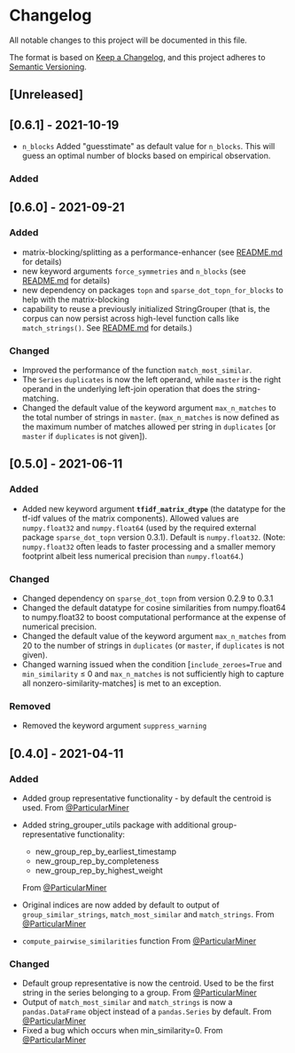 # Changelog

All notable changes to this project will be documented in this file.

The format is based on [Keep a Changelog](https://keepachangelog.com/en/1.0.0/),
and this project adheres to [Semantic Versioning](https://semver.org/spec/v2.0.0.html).

## [Unreleased]

## [0.6.1] - 2021-10-19

* `n_blocks` Added "guesstimate" as default value for `n_blocks`. This will guess an optimal number of blocks
based on empirical observation.

### Added

## [0.6.0] - 2021-09-21

### Added

* matrix-blocking/splitting as a performance-enhancer (see [README.md](https://github.com/Bergvca/string_grouper/tree/master/#performance) for details)
* new keyword arguments `force_symmetries` and `n_blocks` (see [README.md](https://github.com/Bergvca/string_grouper/tree/master/#kwargs) for details)
* new dependency on packages `topn` and `sparse_dot_topn_for_blocks` to help with the matrix-blocking
* capability to reuse a previously initialized StringGrouper (that is, the corpus can now persist across high-level function calls like `match_strings()`.  See [README.md](https://github.com/Bergvca/string_grouper/tree/master/#corpus) for details.)

### Changed

* Improved the performance of the function `match_most_similar`.
* The `Series` `duplicates` is now the left operand, while `master` is the right operand in the underlying left-join operation that does the string-matching.
* Changed the default value of the keyword argument `max_n_matches` to the total number of strings in `master`.  (`max_n_matches` is now defined as the maximum number of matches allowed per string in `duplicates` \[or `master` if `duplicates` is not given\]).


## [0.5.0] - 2021-06-11

### Added

* Added new keyword argument **`tfidf_matrix_dtype`** (the datatype for the tf-idf values of the matrix components). Allowed values are `numpy.float32` and `numpy.float64` (used by the required external package `sparse_dot_topn` version 0.3.1).  Default is `numpy.float32`.  (Note: `numpy.float32` often leads to faster processing and a smaller memory footprint albeit less numerical precision than `numpy.float64`.)

### Changed

* Changed dependency on `sparse_dot_topn` from version 0.2.9 to 0.3.1
* Changed the default datatype for cosine similarities from numpy.float64 to numpy.float32 to boost computational performance at the expense of numerical precision.
* Changed the default value of the keyword argument `max_n_matches` from 20 to the number of strings in `duplicates` (or `master`, if `duplicates` is not given). 
* Changed warning issued when the condition \[`include_zeroes=True` and `min_similarity` &le; 0 and `max_n_matches` is not sufficiently high to capture all nonzero-similarity-matches\] is met to an exception. 
 
### Removed

* Removed the keyword argument `suppress_warning`

## [0.4.0] - 2021-04-11

### Added

* Added group representative functionality - by default the centroid is used. From [@ParticularMiner](https://github.com/ParticularMiner)
* Added string_grouper_utils package with additional group-representative functionality: 
    * new_group_rep_by_earliest_timestamp
    * new_group_rep_by_completeness
    * new_group_rep_by_highest_weight

    From [@ParticularMiner](https://github.com/ParticularMiner)    
* Original indices are now added by default to output of `group_similar_strings`, `match_most_similar` and `match_strings`.
  From [@ParticularMiner](https://github.com/ParticularMiner)
* `compute_pairwise_similarities` function From [@ParticularMiner](https://github.com/ParticularMiner) 

### Changed

* Default group representative is now the centroid. Used to be the first string in the series belonging to a group.
  From [@ParticularMiner](https://github.com/ParticularMiner)
* Output of `match_most_similar` and `match_strings` is now a `pandas.DataFrame` object instead of a `pandas.Series`
by default. From [@ParticularMiner](https://github.com/ParticularMiner)
* Fixed a bug which occurs when min_similarity=0. From [@ParticularMiner](https://github.com/ParticularMiner)